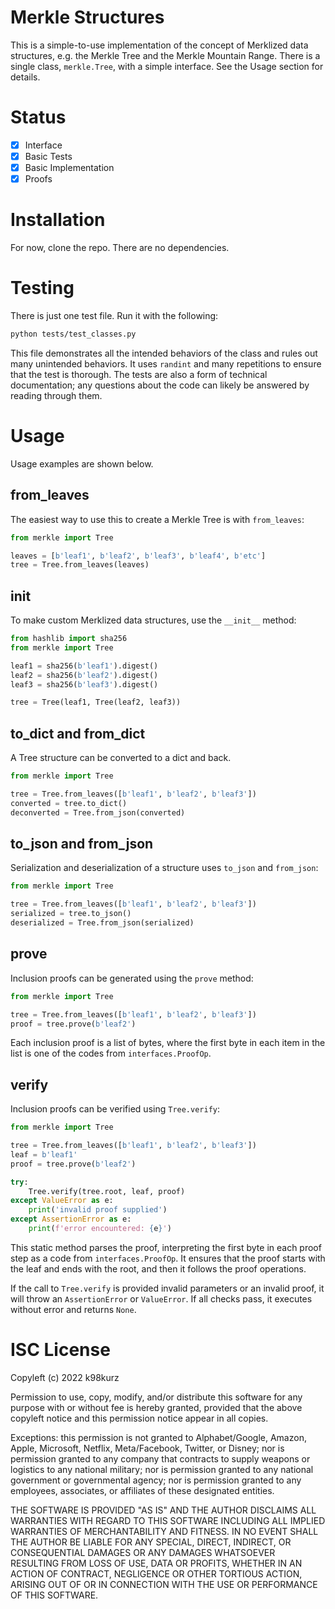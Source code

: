 # Merkle Structures

This is a simple-to-use implementation of the concept of Merklized data
structures, e.g. the Merkle Tree and the Merkle Mountain Range. There is a
single class, `merkle.Tree`, with a simple interface. See the Usage section for
details.

# Status

- [x] Interface
- [x] Basic Tests
- [x] Basic Implementation
- [x] Proofs

# Installation

For now, clone the repo. There are no dependencies.

# Testing

There is just one test file. Run it with the following:

```bash
python tests/test_classes.py
```

This file demonstrates all the intended behaviors of the class and rules out
many unintended behaviors. It uses `randint` and many repetitions to ensure that
the test is thorough. The tests are also a form of technical documentation; any
questions about the code can likely be answered by reading through them.

# Usage

Usage examples are shown below.

## from_leaves

The easiest way to use this to create a Merkle Tree is with `from_leaves`:

```py
from merkle import Tree

leaves = [b'leaf1', b'leaf2', b'leaf3', b'leaf4', b'etc']
tree = Tree.from_leaves(leaves)
```

## __init__

To make custom Merklized data structures, use the `__init__` method:

```py
from hashlib import sha256
from merkle import Tree

leaf1 = sha256(b'leaf1').digest()
leaf2 = sha256(b'leaf2').digest()
leaf3 = sha256(b'leaf3').digest()

tree = Tree(leaf1, Tree(leaf2, leaf3))
```

## to_dict and from_dict

A Tree structure can be converted to a dict and back.

```py
from merkle import Tree

tree = Tree.from_leaves([b'leaf1', b'leaf2', b'leaf3'])
converted = tree.to_dict()
deconverted = Tree.from_json(converted)
```

## to_json and from_json

Serialization and deserialization of a structure uses `to_json` and `from_json`:

```py
from merkle import Tree

tree = Tree.from_leaves([b'leaf1', b'leaf2', b'leaf3'])
serialized = tree.to_json()
deserialized = Tree.from_json(serialized)
```

## prove

Inclusion proofs can be generated using the `prove` method:

```py
from merkle import Tree

tree = Tree.from_leaves([b'leaf1', b'leaf2', b'leaf3'])
proof = tree.prove(b'leaf2')
```

Each inclusion proof is a list of bytes, where the first byte in each item in
the list is one of the codes from `interfaces.ProofOp`.

## verify

Inclusion proofs can be verified using `Tree.verify`:

```py
from merkle import Tree

tree = Tree.from_leaves([b'leaf1', b'leaf2', b'leaf3'])
leaf = b'leaf1'
proof = tree.prove(b'leaf2')

try:
    Tree.verify(tree.root, leaf, proof)
except ValueError as e:
    print('invalid proof supplied')
except AssertionError as e:
    print(f'error encountered: {e}')
```

This static method parses the proof, interpreting the first byte in each proof
step as a code from `interfaces.ProofOp`. It ensures that the proof starts with
the leaf and ends with the root, and then it follows the proof operations.

If the call to `Tree.verify` is provided invalid parameters or an invalid proof,
it will throw an `AssertionError` or `ValueError`. If all checks pass, it
executes without error and returns `None`.


# ISC License

Copyleft (c) 2022 k98kurz

Permission to use, copy, modify, and/or distribute this software
for any purpose with or without fee is hereby granted, provided
that the above copyleft notice and this permission notice appear in
all copies.

Exceptions: this permission is not granted to Alphabet/Google, Amazon,
Apple, Microsoft, Netflix, Meta/Facebook, Twitter, or Disney; nor is
permission granted to any company that contracts to supply weapons or
logistics to any national military; nor is permission granted to any
national government or governmental agency; nor is permission granted to
any employees, associates, or affiliates of these designated entities.

THE SOFTWARE IS PROVIDED "AS IS" AND THE AUTHOR DISCLAIMS ALL
WARRANTIES WITH REGARD TO THIS SOFTWARE INCLUDING ALL IMPLIED
WARRANTIES OF MERCHANTABILITY AND FITNESS. IN NO EVENT SHALL THE
AUTHOR BE LIABLE FOR ANY SPECIAL, DIRECT, INDIRECT, OR
CONSEQUENTIAL DAMAGES OR ANY DAMAGES WHATSOEVER RESULTING FROM LOSS
OF USE, DATA OR PROFITS, WHETHER IN AN ACTION OF CONTRACT,
NEGLIGENCE OR OTHER TORTIOUS ACTION, ARISING OUT OF OR IN
CONNECTION WITH THE USE OR PERFORMANCE OF THIS SOFTWARE.
